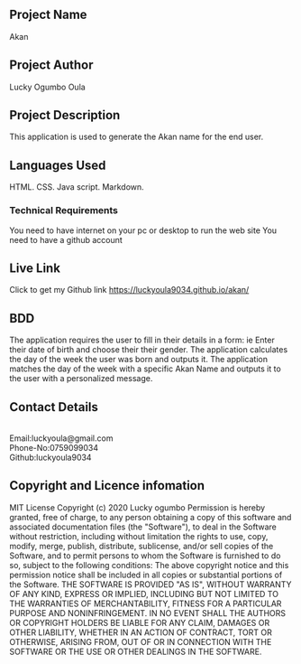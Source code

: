 ## Project Name
 Akan
 ## Project Author
 Lucky Ogumbo Oula
 ## Project Description
 This application is used to generate the Akan name for the end user.
 ## Languages Used
 HTML.
 CSS.
 Java script.
 Markdown.
 ### Technical Requirements
 You need to have internet on your pc or desktop to run the web site
 You need to have a github account
 
 ## Live Link
 Click to get my Github link
 https://luckyoula9034.github.io/akan/
 ## BDD
 The application requires the user to fill in their details in a form: ie Enter their date of birth and choose their their gender.
The application calculates the day of the week the user was born and outputs it.
The application matches the day of the week with a specific Akan Name and outputs it to the user with a personalized message.

## Contact Details
<br>
Email:luckyoula@gmail.com
<br>
Phone-No:0759099034
<br>
Github:luckyoula9034
 

 ## Copyright and Licence infomation
 MIT License
Copyright (c) 2020 Lucky ogumbo 
Permission is hereby granted, free of charge, to any person obtaining a copy
of this software and associated documentation files (the "Software"), to deal
in the Software without restriction, including without limitation the rights
to use, copy, modify, merge, publish, distribute, sublicense, and/or sell
copies of the Software, and to permit persons to whom the Software is
furnished to do so, subject to the following conditions:
The above copyright notice and this permission notice shall be included in all
copies or substantial portions of the Software.
THE SOFTWARE IS PROVIDED "AS IS", WITHOUT WARRANTY OF ANY KIND, EXPRESS OR
IMPLIED, INCLUDING BUT NOT LIMITED TO THE WARRANTIES OF MERCHANTABILITY,
FITNESS FOR A PARTICULAR PURPOSE AND NONINFRINGEMENT. IN NO EVENT SHALL THE
AUTHORS OR COPYRIGHT HOLDERS BE LIABLE FOR ANY CLAIM, DAMAGES OR OTHER
LIABILITY, WHETHER IN AN ACTION OF CONTRACT, TORT OR OTHERWISE, ARISING FROM,
OUT OF OR IN CONNECTION WITH THE SOFTWARE OR THE USE OR OTHER DEALINGS IN THE
SOFTWARE.

